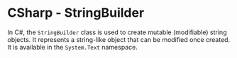 # CSharp - StringBuilder

In C#, the `StringBuilder` class is used to create mutable (modifiable) string objects. It represents a string-like object that can be modified once created. It is available in the `System.Text` namespace.
